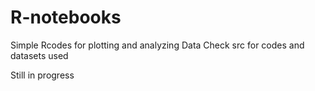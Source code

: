 # R-notebooks


Simple Rcodes for plotting and analyzing Data
Check src for codes and datasets used



Still in progress